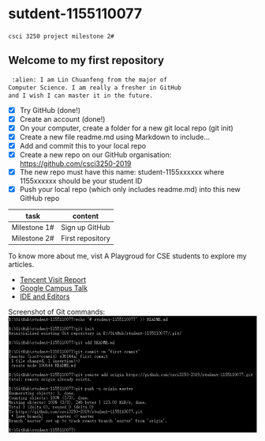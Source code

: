 # sutdent-1155110077

`csci 3250 project milestone 2#`

## Welcome to my first repository

	 :alien: I am Lin Chuanfeng from the major of
	Computer Science. I am really a fresher in GitHub 
	and I wish I can master it in the future. 

- [x] Try GitHub (done!)
- [x] Create an account (done!)
- [x] On your computer, create a folder for a new git local repo (git init)
- [x] Create a new file readme.md using Markdown to include...
- [x] Add and commit this to your local repo
- [x] Create a new repo on our GitHub organisation: https://github.com/csci3250-2019
- [x] The new repo must have this name: student-1155xxxxxx where 1155xxxxxx should be your student ID
- [x] Push your local repo (which only includes readme.md) into this new GitHub repo

task|content
-|-
Milestone 1#|Sign up GitHub
Milestone 2#|First repository


To know more about me, vist A Playgroud for CSE students to explore my articles.

- [Tencent Visit Report](http://course.cse.cuhk.edu.hk/~csci3250/tencent-visit-report-3/)
- [Google Campus Talk](http://course.cse.cuhk.edu.hk/~csci3250/google-campus-talk/)
- [IDE and Editors](http://course.cse.cuhk.edu.hk/~csci3250/ide-and-editors/)

Screenshot of Git commands:
![](screenshot.png)